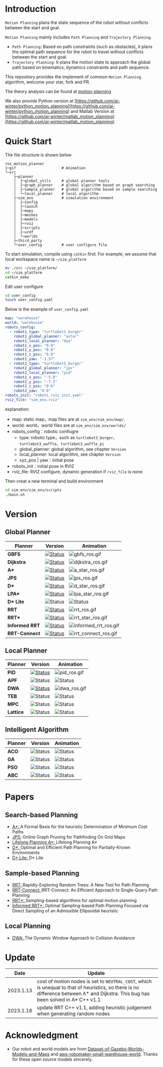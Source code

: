 
# Introduction

`Motion Planning` plans the state sequence of the robot without conflicts between the start and goal.

`Motion Planning` mainly includes `Path Planning` and `Trajectory Planning`.

* `Path Planning`: Based on path constraints (such as obstacles), it plans the optimal path sequence for the robot to travel without conflicts between the start and goal.
* `Trajectory Planning`: It plans the motion state to approach the global path based on kinematics, dynamics constraints and path sequence.

This repository provides the implement of common `Motion Planning` algorithm, welcome your star, fork and PR.

The theory analysis can be found at [motion-planning](https://blog.csdn.net/frigidwinter/category_11410243.html)
 
We also provide Python version at [https://github.com/ai-winter/python_motion_planning](https://github.com/ai-winter/python_motion_planning) and Matlab Version at [https://github.com/ai-winter/matlab_motion_planning](https://github.com/ai-winter/matlab_motion_planning)


# Quick Start
The file structure is shown below

```
ros_motion_planner
├─gif                     # Animation
└─src
    ├─planner
    │  ├─global_utils     # global planner tools
    │  ├─graph_planner    # global algorithm based on graph searching
    │  ├─sample_planner   # global algorithm based on sample searching
    │  └─local_planner    # local algorithm
    ├─sim_env             # simulation environment
    │  ├─config
    │  ├─launch
    │  ├─maps
    │  ├─meshes
    │  ├─models
    │  ├─rviz
    │  ├─scripts
    │  ├─urdf
    │  └─worlds
    ├─third_party
    └─user_config         # user configure file
```

To start simulation, compile using `catkin` first. For example, we assume that local workspace name is `~/sim_platform`
```sh
mv ./src ~/sim_platform/
cd ~/sim_platform
catkin_make
```

Edit user configure
```sh
cd user_config
touch user_config.yaml
```

Below is the example of `user_config.yaml`

```yaml
map: "warehouse"
world: "warehouse"
robots_config:
  - robot1_type: "turtlebot3_burger"
    robot1_global_planner: "astar"
    robot1_local_planner: "dwa"
    robot1_x_pos: "0.0"
    robot1_y_pos: "0.0"
    robot1_z_pos: "0.0"
    robot1_yaw: "-1.57"
  - robot2_type: "turtlebot3_burger"
    robot2_global_planner: "jps"
    robot2_local_planner: "pid"
    robot2_x_pos: "-5.0"
    robot2_y_pos: "-7.5"
    robot2_z_pos: "0.0"
    robot2_yaw: "0.0"
robots_init: "robots_rviz_init.yaml"
rviz_file: "sim_env.rviz"
```
explanation:
- map: static map，map files are at `sim_env/sim_env/map/`.
- world: world，world files are at `sim_env/sim_env/worlds/`
- robots_config：robotic confiugre
  - type: robotic type，such as `turtlebot3_burger`、`turtlebot3_waffle`、`turtlebot3_waffle_pi`
  - global_planner: global algorithm, see chapter `Version`
  - local_planner: local algorithm, see chapter `Version`
  - xyz_pos | yaw：initial pose
- robots_init：initial pose in RVIZ
- rviz_file: RVIZ configure, dynamic generation if `rviz_file` is none


Then creat a new terminal and build environment
    
```sh
cd sim_env/sim_env/scripts
./main.sh
```


# Version
## Global Planner

| Planner | Version | Animation
| ------- | --- | ------ | 
| **GBFS** | [![Status](https://img.shields.io/badge/done-v1.0-brightgreen)](https://github.com/ai-winter/ros_motion_planning/blob/master/src/planner/graph_planner/src/a_star.cpp) |![gbfs_ros.gif](gif/gbfs_ros.gif)
| **Dijkstra** | [![Status](https://img.shields.io/badge/done-v1.0-brightgreen)](https://github.com/ai-winter/ros_motion_planning/blob/master/src/planner/graph_planner/src/a_star.cpp)  |![dijkstra_ros.gif](gif/dijkstra_ros.gif)
| **A\*** | [![Status](https://img.shields.io/badge/done-v1.1-brightgreen)](https://github.com/ai-winter/ros_motion_planning/blob/master/src/planner/graph_planner/src/a_star.cpp) | ![a_star_ros.gif](gif/a_star_ros.gif)
| **JPS** | [![Status](https://img.shields.io/badge/done-v1.0-brightgreen)](https://github.com/ai-winter/ros_motion_planning/blob/master/src/planner/graph_planner/src/jump_point_search.cpp) | ![jps_ros.gif](gif/jps_ros.gif) |
| **D\*** | [![Status](https://img.shields.io/badge/done-v1.0-brightgreen)]((https://github.com/ai-winter/ros_motion_planning/blob/master/src/planner/graph_planner/src/d_star.cpp)) | ![d_star_ros.gif](gif/d_star_ros.gif)
| **LPA\*** | [![Status](https://img.shields.io/badge/done-v1.0-brightgreen)]((https://github.com/ai-winter/ros_motion_planning/blob/master/src/planner/graph_planner/src/lpa_star.cpp)) | ![lpa_star_ros.gif](gif/lpa_star_ros.gif)
| **D\* Lite** | ![Status](https://img.shields.io/badge/develop-v1.0-red) | ![Status](https://img.shields.io/badge/gif-none-yellow)
| **RRT** | [![Status](https://img.shields.io/badge/done-v1.1-brightgreen)](https://github.com/ai-winter/ros_motion_planning/blob/master/src/planner/sample_planner/src/rrt.cpp) | ![rrt_ros.gif](gif/rrt_ros.gif)
| **RRT\*** | [![Status](https://img.shields.io/badge/done-v1.0-brightgreen)](https://github.com/ai-winter/ros_motion_planning/blob/master/src/planner/sample_planner/src/rrt_star.cpp) | ![rrt_star_ros.gif](gif/rrt_star_ros.gif)
| **Informed RRT** | [![Status](https://img.shields.io/badge/done-v1.0-brightgreen)](https://github.com/ai-winter/ros_motion_planning/blob/master/src/planner/sample_planner/src/informed_rrt.cpp) | ![informed_rrt_ros.gif](gif/informed_rrt_ros.gif)
| **RRT-Connect** | [![Status](https://img.shields.io/badge/done-v1.0-brightgreen)](https://github.com/ai-winter/ros_motion_planning/blob/master/src/planner/sample_planner/src/rrt_connect.cpp) | ![rrt_connect_ros.gif](gif/rrt_connect_ros.gif)

## Local Planner
| Planner | Version | Animation
| ------- | ------- | ------ 
| **PID** | [![Status](https://img.shields.io/badge/done-v1.0-brightgreen)](https://github.com/ai-winter/ros_motion_planning/blob/master/src/planner/local_planner/pid_planner/src/pid_planner.cpp) | ![pid_ros.gif](gif/pid_ros.gif)
| **APF** | ![Status](https://img.shields.io/badge/develop-v1.0-red) | ![Status](https://img.shields.io/badge/gif-none-yellow)
| **DWA** | [![Status](https://img.shields.io/badge/done-v1.0-brightgreen)](https://github.com/ai-winter/ros_motion_planning/blob/master/src/planner/local_planner/dwa_planner/src/dwa.cpp) | ![dwa_ros.gif](gif/dwa_ros.gif)
| **TEB** | ![Status](https://img.shields.io/badge/develop-v1.0-red) | ![Status](https://img.shields.io/badge/gif-none-yellow)
| **MPC** | ![Status](https://img.shields.io/badge/develop-v1.0-red) | ![Status](https://img.shields.io/badge/gif-none-yellow)
| **Lattice** | ![Status](https://img.shields.io/badge/develop-v1.0-red) | ![Status](https://img.shields.io/badge/gif-none-yellow)

## Intelligent Algorithm

| Planner |Version | Animation
| ------- | --- | ------ 
| **ACO** | ![Status](https://img.shields.io/badge/develop-v1.0-red) | ![Status](https://img.shields.io/badge/gif-none-yellow)
| **GA**  | ![Status](https://img.shields.io/badge/develop-v1.0-red) | ![Status](https://img.shields.io/badge/gif-none-yellow)
| **PSO**  | ![Status](https://img.shields.io/badge/develop-v1.0-red) | ![Status](https://img.shields.io/badge/gif-none-yellow)
| **ABC** | ![Status](https://img.shields.io/badge/develop-v1.0-red) | ![Status](https://img.shields.io/badge/gif-none-yellow)


# Papers
## Search-based Planning
* [A*: ](https://ieeexplore.ieee.org/document/4082128) A Formal Basis for the heuristic Determination of Minimum Cost Paths
* [JPS:](https://ojs.aaai.org/index.php/AAAI/article/view/7994) Online Graph Pruning for Pathfinding On Grid Maps
* [Lifelong Planning A*: ](https://www.cs.cmu.edu/~maxim/files/aij04.pdf) Lifelong Planning A*
* [D*: ](http://web.mit.edu/16.412j/www/html/papers/original_dstar_icra94.pdf) Optimal and Efficient Path Planning for Partially-Known Environments
* [D* Lite: ](http://idm-lab.org/bib/abstracts/papers/aaai02b.pdf) D* Lite

## Sample-based Planning
* [RRT: ](http://msl.cs.uiuc.edu/~lavalle/papers/Lav98c.pdf) Rapidly-Exploring Random Trees: A New Tool for Path Planning
* [RRT-Connect: ](http://www-cgi.cs.cmu.edu/afs/cs/academic/class/15494-s12/readings/kuffner_icra2000.pdf) RRT-Connect: An Efficient Approach to Single-Query Path Planning
* [RRT*: ](https://journals.sagepub.com/doi/abs/10.1177/0278364911406761) Sampling-based algorithms for optimal motion planning
* [Informed RRT*: ](https://arxiv.org/abs/1404.2334) Optimal Sampling-based Path Planning Focused via Direct Sampling of an Admissible Ellipsoidal heuristic

## Local Planning

* [DWA: ](https://www.ri.cmu.edu/pub_files/pub1/fox_dieter_1997_1/fox_dieter_1997_1.pdf) The Dynamic Window Approach to Collision Avoidance

# Update
| Date | Update |
| ---- | ------ |
| 2023.1.13 | cost of motion nodes is set to `NEUTRAL_COST`, which is unequal to that of heuristics, so there is no difference between A* and Dijkstra. This bug has been solved in A* C++ v1.1 |
| 2023.1.18 | update RRT C++ v1.1, adding heuristic judgement when generating random nodes

# Acknowledgment
* Our robot and world models are from [
Dataset-of-Gazebo-Worlds-Models-and-Maps](https://github.com/mlherd/Dataset-of-Gazebo-Worlds-Models-and-Maps) and [
aws-robomaker-small-warehouse-world](https://github.com/aws-robotics/aws-robomaker-small-warehouse-world). Thanks for these open source models sincerely.
